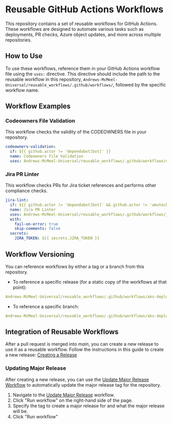 # Reusable GitHub Actions Workflows

This repository contains a set of reusable workflows for GitHub Actions. These workflows are designed to automate various tasks such as deployments, PR checks, Azure object updates, and more across multiple repositories.

## How to Use

To use these workflows, reference them in your GitHub Actions workflow file using the `uses:` directive. This directive should include the path to the reusable workflow in this repository, `Andrews-McMeel-Universal/reusable_workflows/.github/workflows/`, followed by the specific workflow name.

## Workflow Examples

### Codeowners File Validation

This workflow checks the validity of the CODEOWNERS file in your repository.

```YAML
codeowners-validation:
  if: ${{ github.actor != 'dependabot[bot]' }}
  name: Codeowners File Validation
  uses: Andrews-McMeel-Universal/reusable_workflows/.github/workflows/codeowners-validation.yaml@2
```

### Jira PR Linter

This workflow checks PRs for Jira ticket references and performs other compliance checks.

```YAML
jira-lint:
  if: ${{ github.actor != 'dependabot[bot]' && github.actor != 'amutechtest' && github.ref != 'refs/heads/development' && github.ref != 'refs/heads/main' }}
  name: Jira PR Linter
  uses: Andrews-McMeel-Universal/reusable_workflows/.github/workflows/jira-lint.yaml@2
  with:
    fail-on-error: true
    skip-comments: false
  secrets:
    JIRA_TOKEN: ${{ secrets.JIRA_TOKEN }}
```

## Workflow Versioning

You can reference workflows by either a tag or a branch from this repository.

- To reference a specific release (for a static copy of the workflows at that point):

```YAML
Andrews-McMeel-Universal/reusable_workflows/.github/workflows/aks-deploy.yaml@2
```

- To reference a specific branch:

```YAML
Andrews-McMeel-Universal/reusable_workflows/.github/workflows/aks-deploy.yaml@DEVOPS-fix-aks-deploy-bug
```

## Integration of Reusable Workflows

After a pull request is merged into _main_, you can create a new release to use it as a reusable workflow. Follow the instructions in this guide to create a new release: [Creating a Release](https://amuniversal.atlassian.net/wiki/spaces/TD/pages/3452043300/Creating+a+new+GitHub+Release#Creating-a-release)

### Updating Major Release

After creating a new release, you can use the [Update Major Release Workflow](https://github.com/Andrews-McMeel-Universal/reusable_workflows/actions/workflows/update-major-release.yaml) to automatically update the major release tag for the repository.

1. Navigate to the [Update Major Release](https://github.com/Andrews-McMeel-Universal/reusable_workflows/actions/workflows/update-major-release.yaml) workflow.
1. Click "Run workflow" on the right-hand side of the page.
1. Specify the tag to create a major release for and what the major release will be.
1. Click "Run workflow"

